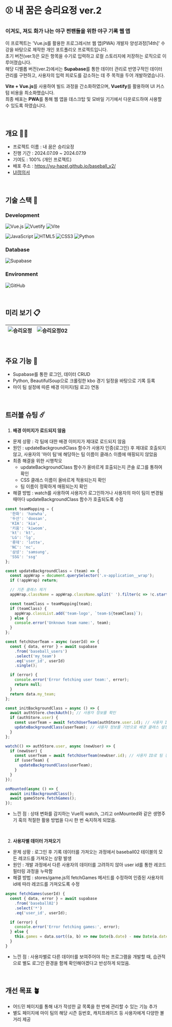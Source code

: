 # ⚾️ 내 꿈은 승리요정 ver.2

### 이겨도, 져도 화가 나는 야구 찐팬들을 위한 야구 기록 웹 앱

이 프로젝트는 'Vue.js를 활용한 프로그레시브 웹 앱(PWA) 개발자 양성과정[14th]' 수강을 바탕으로 제작한 개인 포트폴리오 프로젝트입니다. <br>
초기 버전(ver.1)은 모든 항목을 수기로 입력하고 로컬 스토리지에 저장하는 로직으로 이루어졌습니다. <br>
해당 디벨롭 버전(ver.2)에서는 **Supabase**를 통한 데이터 관리로 반영구적인 데이터 관리를 구현하고, 사용자의 입력 피로도를 감소하는 데 주 목적을 두어 개발하였습니다.

**Vite + Vue.js**를 사용하여 빌드 과정을 간소화하였으며, **Vuetify**를 활용하여 UI 커스텀 비용을 최소화했습니다. <br>
최종 배포는 **PWA**를 통해 웹 앱을 데스크탑 및 모바일 기기에서 다운로드하여 사용할 수 있도록 하였습니다.


<br>


## 개요 ✋🏻

- 프로젝트 이름 : 내 꿈은 승리요정
- 진행 기간 : 2024.07.09 ~ 2024.07.19
- 기여도 : 100% (개인 프로젝트)
- 배포 주소 : https://yu-hazel.github.io/baseball_v2/
- [UI정의서](https://drive.google.com/file/d/1EFrpVXLYfYtL2qvvhen-D7c_k7I0MUHK/view?usp=drive_link)

<br>

## 기술 스택 🥞

### Development

![Vue.js](https://img.shields.io/badge/vuejs-%2335495e.svg?style=for-the-badge&logo=vuedotjs&logoColor=%234FC08D)
![Vuetify](https://img.shields.io/badge/Vuetify-1867C0?style=for-the-badge&logo=vuetify&logoColor=AEDDFF)
![Vite](https://img.shields.io/badge/vite-%23646CFF.svg?style=for-the-badge&logo=vite&logoColor=white)

![JavaScript](https://img.shields.io/badge/javascript-%23323330.svg?style=for-the-badge&logo=javascript&logoColor=%23F7DF1E)
![HTML5](https://img.shields.io/badge/html5-%23E34F26.svg?style=for-the-badge&logo=html5&logoColor=white)
![CSS3](https://img.shields.io/badge/css3-%231572B6.svg?style=for-the-badge&logo=css3&logoColor=white)
![Python](https://img.shields.io/badge/python-3670A0?style=for-the-badge&logo=python&logoColor=ffdd54)

### Database

![Supabase](https://img.shields.io/badge/Supabase-3ECF8E?style=for-the-badge&logo=supabase&logoColor=white)

### Environment

![GitHub](https://img.shields.io/badge/github-%23121011.svg?style=for-the-badge&logo=github&logoColor=white)

<br>


## 미리 보기 📋

![승리요정](https://github.com/user-attachments/assets/0b11976f-3899-46a4-8d89-6fe32a771ee9) |![승리요정02](https://github.com/user-attachments/assets/10e8306a-7f84-487a-8270-0cec5c1e0e53)
--- | --- |

<br>


## 주요 기능 🐳

- Supabase를 통한 로그인, 데이터 CRUD
- Python, BeautifulSoup으로 크롤링한 kbo 경기 일정을 바탕으로 기록 등록
- 마이 팀 설정에 따른 배경 이미지(팀 로고) 연동

<br>


## 트러블 슈팅 ☄️

1. **배경 이미지가 로드되지 않음**
  - 문제 상황
     : 각 팀에 대한 배경 이미지가 제대로 로드되지 않음
  - 원인
     : updateBackgroundClass 함수가 사용자 인증(로그인) 후 제대로 호출되지 않고, 사용자의 '마이 팀'에 해당하는 팀 이름이 클래스 이름에 매핑되지 않았음
  - 최종 해결을 위한 시행착오
    - updateBackgroundClass 함수가 올바르게 호출되는지 콘솔 로그를 통하여 확인
    - CSS 클래스 이름이 올바르게 적용되는지 확인
    - 팀 이름이 정확하게 매핑되는지 확인
  - 해결 방법
     : watch를 사용하여 사용자가 로그인하거나 사용자의 마이 팀이 변경될 때마다 updateBackgroundClass 함수가 호출되도록 수정

```javascript
const teamMapping = {
  '한화': 'hanwha',
  '두산': 'doosan',
  'KIA': 'kia',
  '키움': 'kiwoom',
  'kt': 'kt',
  'LG': 'lg',
  '롯데': 'lotte',
  'NC': 'nc',
  '삼성': 'samsung',
  'SSG': 'ssg'
};

const updateBackgroundClass = (team) => {
  const appWrap = document.querySelector('.v-application__wrap');
  if (!appWrap) return;

  // 기존 클래스 제거
  appWrap.className = appWrap.className.split(' ').filter(c => !c.startsWith('team-')).join(' ');

  const teamClass = teamMapping[team];
  if (teamClass) {
    appWrap.classList.add('team-logo', `team-${teamClass}`);
  } else {
    console.error('Unknown team name:', team);
  }
};

const fetchUserTeam = async (userId) => {
  const { data, error } = await supabase
    .from('baseball_users')
    .select('my_team')
    .eq('user_id', userId)
    .single();

  if (error) {
    console.error('Error fetching user team:', error);
    return null;
  }
  return data.my_team;
};

const initBackgroundClass = async () => {
  await authStore.checkAuth(); // 사용자 정보를 확인
  if (authStore.user) {
    const userTeam = await fetchUserTeam(authStore.user.id); // 사용자 ID로 팀 정보를 가져옴
    updateBackgroundClass(userTeam); // 사용자 정보를 기반으로 배경 클래스 설정
  }
};

watch(() => authStore.user, async (newUser) => {
  if (newUser) {
    const userTeam = await fetchUserTeam(newUser.id); // 사용자 ID로 팀 정보를 가져옴
    if (userTeam) {
      updateBackgroundClass(userTeam);
    }
  }
});

onMounted(async () => {
  await initBackgroundClass();
  await gameStore.fetchGames();
});
```

  - 느낀 점
     : 상태 변화를 감지하는 Vue의 watch, 그리고 onMounted와 같은 생명주기 훅의 적절한 활용 방법을 다시 한 번 숙지하게 되었음.

    <br>

 2. **사용자별 데이터 가져오기**
  - 문제 상황 : 로그인 후 기록 데이터를 가져오는 과정에서 baseball02 테이블의 모든 레코드를 가져오는 상황 발생
  - 원인 : 개발 과정에서 다른 사용자의 데이터를 고려하지 않아 user id를 통한 레코드 필터링 과정을 누락함
  - 해결 방법 : stores/game.js의 fetchGames 메서드를 수정하여 인증된 사용자의 id에 따라 레코드를 가져오도록 수정

```javascript
async fetchGames(userId) {
  const { data, error } = await supabase
    .from('baseball02')
    .select('*')
    .eq('user_id', userId);

  if (error) {
    console.error('Error fetching games:', error);
  } else {
    this.games = data.sort((a, b) => new Date(b.date) - new Date(a.date));
  }
}
```
  - 느낀 점 : 사용자별로 다른 데이터를 보여주어야 하는 프로그램을 개발할 때, 습관적으로 별도 로그인 환경을 함께 확인해야겠다고 반성하게 되었음.

<br>


## 개선 목표 🪴


- 어드민 페이지를 통해 내가 작성한 글 목록을 한 번에 관리할 수 있는 기능 추가
- 별도 페이지에 마이 팀의 해당 시즌 등번호, 캐치프레이즈 등 사용자에게 다양한 볼거리 제공


